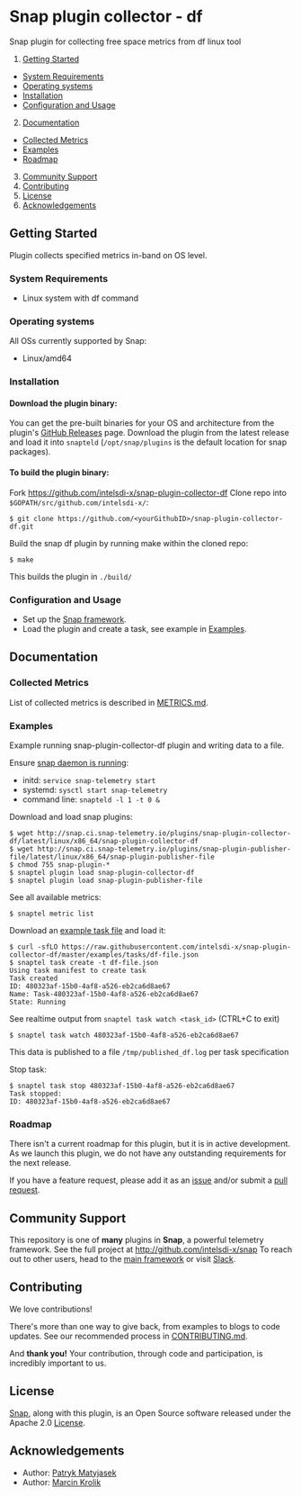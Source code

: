# Snap plugin collector - df

Snap plugin for collecting free space metrics from df linux tool

1. [Getting Started](#getting-started)
  * [System Requirements](#system-requirements)
  * [Operating systems](#operating-systems)
  * [Installation](#installation)
  * [Configuration and Usage](#configuration-and-usage)
2. [Documentation](#documentation)
  * [Collected Metrics](#collected-metrics)
  * [Examples](#examples)
  * [Roadmap](#roadmap)
3. [Community Support](#community-support)
4. [Contributing](#contributing)
5. [License](#license)
6. [Acknowledgements](#acknowledgements)

## Getting Started

 Plugin collects specified metrics in-band on OS level.

### System Requirements

* Linux system with df command

### Operating systems
All OSs currently supported by Snap:
* Linux/amd64

### Installation
#### Download the plugin binary:

You can get the pre-built binaries for your OS and architecture from the plugin's [GitHub Releases](https://github.com/intelsdi-x/snap-plugin-collector-df/releases) page. Download the plugin from the latest release and load it into `snapteld` (`/opt/snap/plugins` is the default location for snap packages).

#### To build the plugin binary:

Fork https://github.com/intelsdi-x/snap-plugin-collector-df
Clone repo into `$GOPATH/src/github.com/intelsdi-x/`:

```
$ git clone https://github.com/<yourGithubID>/snap-plugin-collector-df.git
```

Build the snap df plugin by running make within the cloned repo:
```
$ make
```
This builds the plugin in `./build/`

### Configuration and Usage

* Set up the [Snap framework](https://github.com/intelsdi-x/snap#getting-started).
* Load the plugin and create a task, see example in [Examples](#examples).

## Documentation

### Collected Metrics

List of collected metrics is described in [METRICS.md](METRICS.md).


### Examples

Example running snap-plugin-collector-df plugin and writing data to a file.

Ensure [snap daemon is running](https://github.com/intelsdi-x/snap#running-snap):
* initd: `service snap-telemetry start`
* systemd: `sysctl start snap-telemetry`
* command line: `snapteld -l 1 -t 0 &`

Download and load snap plugins:
```
$ wget http://snap.ci.snap-telemetry.io/plugins/snap-plugin-collector-df/latest/linux/x86_64/snap-plugin-collector-df
$ wget http://snap.ci.snap-telemetry.io/plugins/snap-plugin-publisher-file/latest/linux/x86_64/snap-plugin-publisher-file
$ chmod 755 snap-plugin-*
$ snaptel plugin load snap-plugin-collector-df
$ snaptel plugin load snap-plugin-publisher-file
```

See all available metrics:
```
$ snaptel metric list
```

Download an [example task file](examples/tasks/df-file.json) and load it:
```
$ curl -sfLO https://raw.githubusercontent.com/intelsdi-x/snap-plugin-collector-df/master/examples/tasks/df-file.json
$ snaptel task create -t df-file.json
Using task manifest to create task
Task created
ID: 480323af-15b0-4af8-a526-eb2ca6d8ae67
Name: Task-480323af-15b0-4af8-a526-eb2ca6d8ae67
State: Running
```

See realtime output from `snaptel task watch <task_id>` (CTRL+C to exit)
```
$ snaptel task watch 480323af-15b0-4af8-a526-eb2ca6d8ae67
```

This data is published to a file `/tmp/published_df.log` per task specification

Stop task:
```
$ snaptel task stop 480323af-15b0-4af8-a526-eb2ca6d8ae67
Task stopped:
ID: 480323af-15b0-4af8-a526-eb2ca6d8ae67
```

### Roadmap
There isn't a current roadmap for this plugin, but it is in active development. As we launch this plugin, we do not have any outstanding requirements for the next release.

If you have a feature request, please add it as an [issue](https://github.com/intelsdi-x/snap-plugin-collector-df/issues) and/or submit a [pull request](https://github.com/intelsdi-x/snap-plugin-collector-df/pulls).

## Community Support
This repository is one of **many** plugins in **Snap**, a powerful telemetry framework. See the full project at http://github.com/intelsdi-x/snap To reach out to other users, head to the [main framework](https://github.com/intelsdi-x/snap#community-support) or visit [Slack](http://slack.snap-telemetry.io).

## Contributing
We love contributions!

There's more than one way to give back, from examples to blogs to code updates. See our recommended process in [CONTRIBUTING.md](CONTRIBUTING.md).

And **thank you!** Your contribution, through code and participation, is incredibly important to us.

## License
[Snap](http://github.com/intelsdi-x/snap), along with this plugin, is an Open Source software released under the Apache 2.0 [License](LICENSE).

## Acknowledgements

* Author: [Patryk Matyjasek](https://github.com/PatrykMatyjasek)
* Author: [Marcin Krolik](https://github.com/marcin-krolik)
